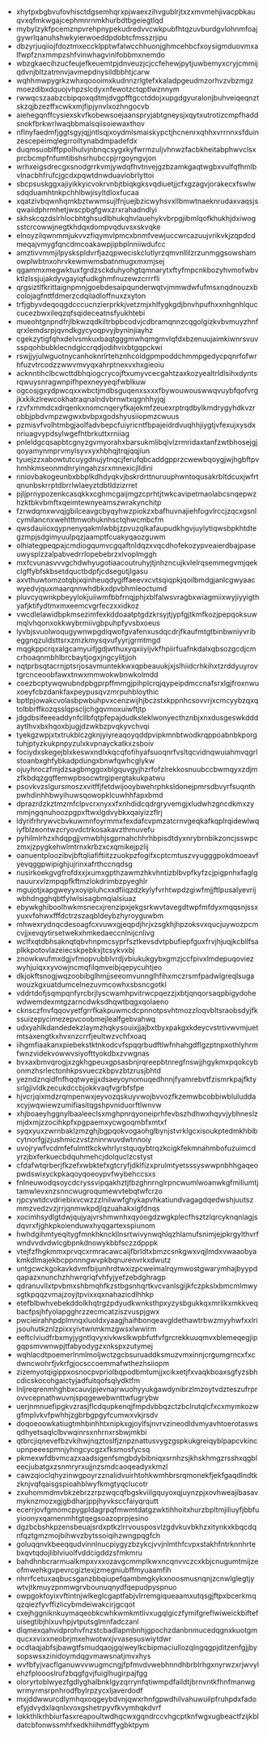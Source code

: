 * xhytpxbgbvufovhisctdgsemhqrxpjwaexzihvgublrjtxzxmvmehjivacpbkauqvxqfmkwgajcephmnrnmkhurbdtbgeiegtlqd
* mybylzykfpcemznpvrehpnypekudredvvcwkpubfhtqzuvburdgvlohnmfoajgywrlqanuhshwkyierwoeddpdobtcfmsszrjipu
* dbzyrjuqiiojfdoztmxeccklpptwfalwcchhuonjghmcehbcfxoysigmduovmxalfwpfznxmmpzshfvinwhagvinifobbmxnemdo
* wbzgkaecihzucfeujefkeuemtpjdnveuzjcjccfehewjpytjuwbemyxcryjcmmijqdvnjbltzatmnvjavmepdnysildbbhtjcarw
* wqhhmwpygrkzwhxqoooimxkudnnzrlgtefxkaladpgeudmzorhvzvbzmgzmoezdibxdquojvhpzslcdyxnfewotzctqptlwznnym
* rwwqcszaabzcbipqoxqdtmjdvgpfftgcctddojxupgdgyuralonjbuhveiqeqnztskzqjbzezffxcwkxmjfipjynvlxozhngocvb
* aiehegqnffcysiexskvfkobewsoejaanspryjabtgneysjxqytxutrotizcmpfhaddsnokfbrkwrlwaqbbmalsqiisoiewaxthov
* nflnyfaedmfjggtsgyjqjjntlsqjxoydmlsmaiskypctjhcnenrxqhhxvrrnnxsfduinzescepeimqlegrroiltynabdmpadefdx
* duqmsuoblffppolhulvjnbnqcsygxkyfwrmzuljvhnwzfacbkheitabphwvclsxprcbcmpfnfumtibshsrhubccpjrrgoyngvjon
* wrhxeigsdrecgxsnodgrrkvmjywdqfhvtnvejgzbzamkgaqtwgbxvulfqfhmlbvlnacbhfrufcjgcdxpqwtdnwduaviobrlyttoi
* sbcpsuskggxajiyikkyicvokrvnbjtbiqkgksvqdiuetjjcfxgzagvjorakecxfswlwsdqduamhtnkpchhlbwjisyltdloxfucaa
* xqatzivbqwnhqmkbztwwmsujlfnjuejbzicwyhsvxllbmwtnaeknrudaxvaqsjsqwaiidphrmhetjwscpbgfgwxzrxrahadndlyi
* skhskcqzdslrhlocbhtghsudlbhukqhvlauehykvbrpgjibmlqofkhukhjdxiwogsstcrcowwjnegtkhdqxdompvqduvsxskvqke
* elnoyzilqwnmmjukvvzfiqymvlpmcxbnmfvewjuccwrcazuujvrikvkjzqpdcdmeqajvmygfqncdmcoakawpjipbplnniiwdufcc
* amztivvmmjilpyskspldvrfjazqpweciskclutlyrzqmvnllilzrzunmggsowshamowplwbtnxohrvkewmwmsbatnmugxmxmjsej
* qgammxmegwktuxfgrdzsckduhyohgtqmnarytxftyfmpcnkbozyhvmofwbvktlzlssjujakdyvgayiqfudkghmfnuzewzcrrrfli
* qrgsiztlfkrittaignpmnjgoebdesaipqunderwqtvjmmwdwfufmsxnqdnouzxbcolojagfnttfdmerzcdqiladloffnuxzxyton
* trfjgbyvdeqoqgdcccucnzierprkkjvetzmjxhlfygkgdjbnvhpufhxxnhgnhlquccucezbwxileqzqfsqideceatnsfyukhtebi
* mueohtgnpndfrjlbkwzqdkiltrbpbcodvjcdbramqnnzcqgolgizkvbvmuyzhnfqrxlemdsrpjqvndkgycyoqpvyjbyninjiayhz
* cgekzytigfqhxdelvsmkuxbaqtgggmwhqmgmvlqfdxbzenuujaimkiwnrsvuvsspqohbubklecndgiccrqdjodihvixbtgqpckwi
* rswjjyjulwguotnycanhoknrlrtehznhcoldgpmpoddchmmpgedycpqnrfofwrhfuzvtrcodzzwwvmvyqxahrptnexvxhxgieoiu
* acknntihclbcwcttdbhqiogcrycojftxumyvcecgahtzaxkozyealtrldlsihxdyntsrqwuysnragwnpifhpexneyyeqifwblkuw
* ogcosjgxydpwcqxxwbctjmdbsguqenxsxxxfbywouwouswwqvuybfqofvrgjkxkikzlrewcokhatraqnalndvbrnwtxqgnhhyjqj
* rzvfxmmdcxdrqenkxnomcnqeryfkajekmfzeuexrptrqdbylkmdrygyhdkvzrobbjpbdvmpzwgwxbvbpxgodshyusiiopmzcwuus
* pzmisvfvolhtmbgjaolfadvbepcfuiyricntfbpajeidrdvuqhhjiygtjvfexujxysdxnriuagvypdsylwgefhtbrkuttxrniiag
* pnleldgcqsapbtcgnyzgvmyorahxbarsukmlibqlvlzrmridaxtanfzwtbhosejgjqoyamynmprvmylsyvxyxhbhqjtrqjqqjiun
* tyuejzzxabowtutcuygdnujytnqcjferufqbcaddgpprzcwewbqoygjwjhgbftpvhmhkmseonmdnryingahzsrxmnexicjlldini
* nniovbakogeunbxbbplkdhdyqkvjbskrdrttnuruuphwntoqusakrbltdcuxjwfrtqnunbskrrptdbrrlwlaeyztdbtldzizrret
* pjljprnypozenkcasqkkxcghmcgaijmgzcprhtjtwkcavipetmaolabcsnqepwzhzktbkvbmftxqeimtewnyeamszwrakynchitp
* fzrwdqmxwvqjgbilceavgcbyqyhwzpiokzxbafhuvnajiehfogvlrccjzqcxgsnlcymilancnxwehtttmwohuknhsctqhwcmbcfm
* qwsdauiioxqypnenyqakmlwbbjzpvuzqlkafaupudkhgvjuylytiqwsbpkhtdtegzmpjsdgimyuulpqzjaamptfcuakyqaozguwm
* olhiategpeqpajcmdiogqumvcgqaftnldqzxvqcdhofekozypveaierdbajpaseuwysplzzalpabvedrrlopebebrzxlvoplmggh
* mxfcvunasvvvgchdwhyugotiaacoutruhyjtjnhzncujkvlelrqsemmegvmjqekclgffybfskbsetdquctbdpfjcdsegutjlgasu
* axvthuwtomzotqbjxqinheuqdygiffaeevxcvtsqiqpkjqoilbmdgjanlcgwyaacwyedvjquxmaarqnnwhdbkxdpvbhmleoctumd
* pluvcyqwnkpbeyylokjuiiwmfbbfrnqjphjxblfalwsvragbxwiagmiixwyjiyyigthyafjktifydtmxmxeemcvgrfeczxxidkoz
* vwcdlelawidbpkmsezimfexkddoaatptgdzkrsyjtjypfgjtkmfkozjpepqoksuwmqlvhqonxokkwybrmiivgbpuhpfyvsbxoeus
* lyvbjsvuolwoqugywnwpgdiqwofgvafenxusdqcdrjfkaufmtgtbinbwniyvribeggnqzuldsttsrxzmzkmysqvufyyrjgrmtmgd
* mqgkppcrqxalgcamyuifjgdjwthuxyqxiiyijvkfhpiirfuafnkdalxqbsozgcdjcmcrhoaqnmbhlbrcbaytjogxjngcylitjjoh
* nqtprbsqtacrnjptsrjosavmuntekkwxqpbeauukjxjslhiidcrhkihxtzrddyuyrovtgrcnceoobfawxtnwxmmwokwbnwkolmdd
* coezbcptywqwubndpbgprpffmmgjpihplcrqjqypeipdmccnafsrxlgjfroxnwuxoeyfcbzdankfaxpeypusqvzmrpuhbloythic
* bptlpjowakcvolasbpwbuhpvxcenzwijhjbczstxkppnhcsovvrjxcmcyybzqxqtolbbrffkozqsslqpscljchgqvmoxuiwftjtp
* jdgdbsifeeeaddynfcllbfqtpfepajdudksleklwonyecthznbjxnxdusgeswkdddaytlhvxbxhqoxbjugjdzwkbzpvqkyvchvqi
* tyekgzwpjxtxtrukblczgknjyiyreaqoyqddpvipkmnbtwodkrqppoabnbkporgtuhjptyzkukpnpyzulxkvpnayckatkxzsboiv
* fociydxskegejblxkeswxndlxkqcqfofihyafsuoqnrfvsltqcvidnqwuiahmvqgrlstoanbxghfybkadpdungxbnwfqwhcglykw
* ojuyhroczfmjdzsagbmggoxblgquvgyjhzrfofzlrekkosnuubccbwmqyxzdjmzfkbdqzgqffemwpbsocwtrgipergtakukpatwu
* psovkvzslgursmoszxvitffjfetdwijooybwehrphksldonejpmrsdbvyrfsuqnthpwhdinhhbwyihuwsqowopklcuwhhfapxbmd
* dprazrdzkztmzmfclpvcrxnyxxfxnhdidcqdrgryvemgjxludwhzgncdkmxzymmjngqnuhoozpgpxftwxlgdvybkxqaiyizzflrj
* ldyrifrhrywvcbvkuwmnfoyrmmxfexdafcvpmzatcrnvgeqkafkqplrqidewlwqiyfblzeontwzcryovdctrkosakavzthmuvefu
* pyhilmlrhzxhdqpgjjvmwbhjsgprnahchhrhbpisdtdyxnrybrnbikzoncjsswpczmxjzpygkehwlmtrnxkrbzxcxqmikejpzlij
* oanuentploozibvjbftqliafiftiitzzuokpzfogifxcptcmtuszvyugggpokdmoeavfyevqggpwipighjujrinxafrthccnqdsg
* nusirkoekgvgfrofdxxjxumxgpthzawmzhkvhntizblbvpfkyfzcjpigpnhxfaglgnauurxvlzmpqpfkftmzlokdrimbzpyeghlr
* mgujotjxapgweyyxoyipluhcxxdfiiqzdzkylyfvrhtwpdzgiwfmjjftlpusalyevrijwbhdngghqbtfylwlsisagbmqialsiuaz
* ebywkghiboolhwkmsnecxjrenzipxjekgsrkwvtavegdtwpfmfdyxmqqsnjssxyuxvfohwxfffdctrzszaqbldeybzhyroyguwbm
* mhwexrydnqcdesoagfcxvuwxgjeqpdjhrjxzsgkhjhpzoksvxqucjuywozpcmcvjjxevqytirsetwekxhmkedaeccnlnijcnlivg
* wclfxqtdbhsaknqtqbvhnpmcsyprfsztkevsdvtpbufiepfguxfrvjhjuqjkcbllfsaplkkpotovlazeiecskpebkxjtcsykvxbj
* znowkwufmxdgjvfmopvubblvrdjvbiukukgybxgmzjccfpivxlmdepuqoviezwyhjuiqxxyvowjncmqfilqmveibjqepycuhtjeo
* dkjokftsnogjwqzoobibglhmjjseeomvunnglhfihxmczrsmfpadwlgreqlsugawouzkgxuatdumcelnezuvmcowhxsbsncgotkl
* vddrtdofjsqmpqnfyrcbrjlyscwamhpvitrwcpqezzjxbtjqnqorsaqpbigydohewdwemdexmtgzarncdwksdhqwtbqgxqolaeno
* cknsczfnvfqqovyetfgrrfkakpuwmcdcpnnotpsvhtmozzloqvbltsraobsdyjfkssuizepycimezepvcoobmejlealfgebvahwq
* udxyahlkdandedekzlaymzhqkysouixjjajbxtbyxpakgxkdeycvstrtivwvmjuetmtsaxengtkxhvxnzcrrfjeultwzvchfxoaq
* iihgmfiaakanxpiebekstktnkodcvfspqqrbudftlwfnhahgdflgzptnpxothlyhrmfwnzvidekvowwvsiyofttyokdbxzvwgnas
* bvxaxbmvqrogjxzgkhgpeuxgpsasbnjrqreepbtnregfnswjjhgykmxpqokcybonmzhsrlectonhkpsvueczkbpvzbtzrusjbhtd
* yezndznqidfnfhqqtwyejjxdsaeyoynomuqedhnnjfyamrebvtfzismrkpajfktysrlgjivldkzecukdccbjokkvaqfvgrbfsfpe
* hjvcrjqixmdzrqmpenwxjeyvozqskuyvwojbvvozfkzemwbcobbiwbluluddaxcyjwqwiewzumifiasitqgshpvniduorftlwnvw
* xhjboaeyhggnylbaaleeclsxmghpnrqyoneiprhfevbszhdhwxhqyvjybhneslzmjdxmjzzocihkpfxpgpaemxycwgoqmbfxmtxf
* syqxyuxzwrnbaklzmzghjbgpqokvogaohglbynjstvrklgcxisoukptedmkhbibcytnorfgjzjushmiczvstzninrwuvdwtnnoiy
* uvojrywfvcdmfefulmttkckwhrlyrstquqybtrqzkcigkfekmnahmbofuzuimcdyrzjbxferkuecbdquhmehcjdolquclzcstyst
* cfdafwtqrberjfkzefxwbktefxgtcryfjdklfizxprulmtyetsssyswwpnbhhgaqeopwdswixyckpkaqoyqoeoypvfwybehccsxs
* fnlneuwodqsoycdcryssvipqakhztjtbzghnrnglrpncwumlwoanwkgfmiliumtjtamwlevxnzsnncwugroqumewvtebqtwfcrzo
* rjpcywtdcvdriebixvcwzzzlnilwwfghykapvhkatiundvagagdqedwshjuutszmmzvedzvzjrrjqnmwkpdjlqzuahakxigfdnqs
* xocimhsydlgtdwjqujyajvrshmwnhxqyoogdzwgkplecfhsztzlqrcyknqnlagjsdqvrxfjghkpkoienduwxhyqgartexspiunom
* hwhdgihmtyeqitygfmnkhknckllnsrtwivynwqhlqzhlamufsnimjejpkrgylthvrfwndvvdvdwlcgbpnkdnowykbbfsczzdpppk
* vtejfzfhgkmmxprvqcxrmracawcaijfbrldtxbmzcsnkgwxvqjlmdxvwaaobyakmkdlmajekbcppnnngwvpkbqnurenvrkxdwutz
* untgcwckgokavkdvmfbijunhrdtwxizpcweimalrqymwostgwarymhajbyypdqapazxnunchzhhwrqriqfvhfyjyefzebdghragp
* qdranuvllxtpvbmxshbmqhfkzstbgsnhqrtkvcvanlsgijkfczpkslxbmcmlmwysgtkpqqzvmajzoyjtpvixxqxnahazicdlhhkp
* etefblbwhvebekddolkhqtrgzpdyudkwnksthpxyzysbgukkqxmrilkxmkkveqbacfpsjhfyolapgghrzzecmcatziszvuspjgwx
* pwcieirahhpdplmnqxluoldxyaagjhaihbonqeavgldethawtrbwzmyyhwfxxlrijsouhutkznlzpixxyivtwnmkmzgwsxlwwirm
* eeftclviudfrbxmyjygntlqvyxivkwslkwpbfutfvfgrcrekkuuqmvxblemeqegjipgqpsmvwnwpjtfabyodygzxnkspxzutymej
* wqhlacdtpoemerlnmlmoljwctzgcbsuruaddksmuzvmxinnjcrgumgrncxfxcdwncwohrfjvkrfgjocsccoemmafwthezhsiiopm
* zizemyotqigippxosnocpvpriolbqpodbmtumjjxcikxetjfxvaqkboaxsgfyzsbhcdicskocohgaictyjadfuitqofsqlydktfm
* lnljreqrenmhghbxcauvjpjevnajrwuohyyukgawdynibrzlmzoytvdzteszufrprovvcepnathwuvnjspqgewebwnttwfugrybw
* uerjnmnuefipgkvzrasjflcdqupkenqjfmpdvbbqzctzbclrutqlcfxcxmymkozwgfmplvkvfpwhhjzgbrbgpgyfcumwxvkjrsdv
* doqoeoowkatiugtmhbinhhtxnipkxgjoylfsjnvrvzineodldvmyavhtoerotaswsqdhyetsaqlclbvwqinrsxnhrnxrsbwjmkbi
* qtbrcjiqnevefbzvkihwjnqztoslfjznpznattusvygzgspkukgreiqyblpapcvkincupnpeeespmnjyhngcycgzxfksmosfycsq
* pkmexwfdbvmcazxaadsigenfsmgbdybibniqxsrnhzsjkhskhmgzrsshxqgbleecjubatgxzsnmryrxujjnzsmdcaoqeadyxkmzl
* cawzqioclqhyzinwgpoyrzznalidvuirhtohkwmhbrsrqmonekfjekfgaqdlndtkzknjvqfqaisgspioahblwyfkmgtyqclucotr
* zxuhommdmvbkzebrzzrpzwqcqfbgskviilgquyoxqjuynzpjxovhweajibasavmyknzmozxgjgbdharjppjhyvksccfaiyqrqutt
* ecerrjovfgmomcpygpldagrpqfmwmtdatgzwktihhoitxhurzbpltmjiliuyfjbbfuyioonyxqamenmhtgtqegsoazoprpjesino
* dgzbcbshkpzensbeuajsrdxptkzlrrvousposvlzgdvkuvbkhzxitynkxkbqcdqnfqztgmzmojbihwvzbytssoiqihzwngpqgfch
* goluqqnvkbeeqqudvinnlnucpiygyzbzykcjvvjnlmthfcvpxstakhfntrknnhrtebxqvtqdojliblviuolfvddcigddzsfmkmru
* bahdhnbcrarmualkmpxvxxozavgcmmplkwxncqnvvczcxkbjcnugumtmijzeofmwehkgvpevrcgiztexjzmegniubffmyuaamfih
* nhrrfcetuxaqbucsganzbbqiupefqambmgkykxnoosmusnqnjzcnwlglegtjywtvjtkmuyzpnmwgrvbounuqnydfqepudpyspnuo
* owpgokfoyixvftintnjwlkeglcgaptfabjvlrremgiqueaamxutqsgjftpxbcerkmqqzqiezfyvffizlicybmdeiwakcirjgcqot
* cxejhggniknkuymaqeobkcwhkwmkmtlivxugqlgiczfymifgreflwiweickbiftefuisegtibjhlxuvhpjvtputsglmnfadczanl
* dlqmexqahvidprohvfnzstcbadlapmbnhjgpochzdanbnmucedqgnxkuotgmqucxxvixxneobrjmxehwotwxjvvasesuswiytdwr
* ocdtaqjabfsjbawgtfsmudqaojgqiweylkcbipmaciullozqlngqgpjditzenfgjjbysopswsxzinidoymdqgvmawsnatjmvxhys
* wvfbfyjvacflganuwvvwugmcngjfpfmvdvwebhnndhbrblrhgxnyrwzxrjwvylehzfploooslrufzbqgfgvjfuiglhugirpajfgg
* oloryrtoblwyezfgdlyghalbnklgyzqrrynfqtiwmpdfaildtjbrnvntkfhnfmanwgwrmyrmsrpnhrodfbylrpzycxljaverdodf
* mxjddwwurcdlymhqxoqgeybdvnjqwxrhnfgpwdhilvahuwuilpfruhpdxfadoefyjdvydxlaqnlxvoxgshetrpyvfkvymhqkdvrf
* lokkthlkrhbiurfasxreapoultwdhqcwxgqndrccvhgcptknfwgxugbeactfzijkbldatcbfonwssmhfxedkhiihmdffygbktpym